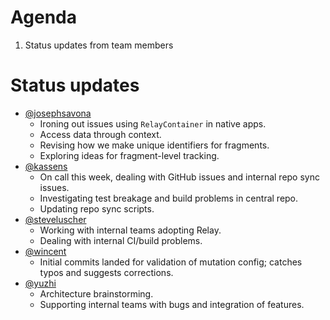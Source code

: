 # Agenda

1. Status updates from team members

# Status updates

- [@josephsavona](https://github.com/josephsavona)
  - Ironing out issues using `RelayContainer` in native apps.
  - Access data through context.
  - Revising how we make unique identifiers for fragments.
  - Exploring ideas for fragment-level tracking.
- [@kassens](https://github.com/kassens)
  - On call this week, dealing with GitHub issues and internal repo sync issues.
  - Investigating test breakage and build problems in central repo.
  - Updating repo sync scripts.
- [@steveluscher](https://github.com/steveluscher)
  - Working with internal teams adopting Relay.
  - Dealing with internal CI/build problems.
- [@wincent](https://github.com/wincent)
  - Initial commits landed for validation of mutation config; catches typos and suggests corrections.
- [@yuzhi](https://github.com/yuzhi)
  - Architecture brainstorming.
  - Supporting internal teams with bugs and integration of features.
